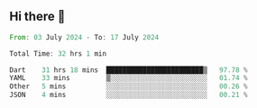 ## Hi there 👋

<!--START_SECTION:waka-->

```rust
From: 03 July 2024 - To: 17 July 2024

Total Time: 32 hrs 1 min

Dart    31 hrs 18 mins  ████████████████████████▒   97.78 %
YAML    33 mins         ▒░░░░░░░░░░░░░░░░░░░░░░░░   01.74 %
Other   5 mins          ░░░░░░░░░░░░░░░░░░░░░░░░░   00.26 %
JSON    4 mins          ░░░░░░░░░░░░░░░░░░░░░░░░░   00.21 %
```

<!--END_SECTION:waka-->

<!--
**mathiskakal/mathiskakal** is a ✨ _special_ ✨ repository because its `README.md` (this file) appears on your GitHub profile.

Here are some ideas to get you started:

- 🔭 I’m currently working on ...
- 🌱 I’m currently learning ...
- 👯 I’m looking to collaborate on ...
- 🤔 I’m looking for help with ...
- 💬 Ask me about ...
- 📫 How to reach me: ...
- 😄 Pronouns: ...
- ⚡ Fun fact: ...
-->
